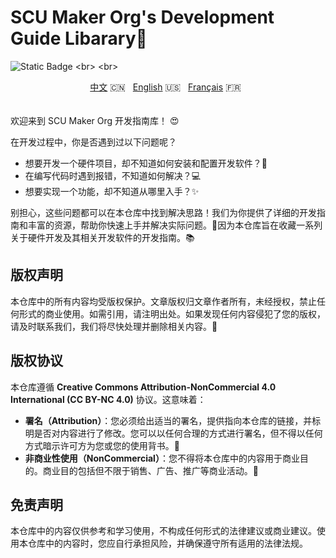 # SCU Maker Org's Development Guide Libarary🌟

![Static Badge](https://img.shields.io/badge/Creative_Commons_Attribution_NonCommercial_4.0_International-(CC_BY_NC_4.0)-green)
<br>
<br>
<div align="center">
  <a href="https://github.com/SCU-Maker-Org/Development-Guide-Library/blob/main/READMESupply/Development-Guide-Library-README/%E7%AE%80%E4%BD%93%E4%B8%AD%E6%96%87.md" target="_blank">中文</a> 🇨🇳 &nbsp;
  <a href="https://github.com/SCU-Maker-Org/Development-Guide-Library/blob/main/READMESupply/Development-Guide-Library-README/English.md" target="_blank">English</a> 🇺🇸 &nbsp;
  <a href="https://github.com/SCU-Maker-Org/Development-Guide-Library/blob/main/READMESupply/Development-Guide-Library-README/Fran%C3%A7ais.md" target="_blank">Français</a> 🇫🇷 &nbsp;
</div>
<br>
<br>
欢迎来到 SCU Maker Org 开发指南库！  😍<br>

在开发过程中，你是否遇到过以下问题呢？
<ul>
  <li>想要开发一个硬件项目，却不知道如何安装和配置开发软件？🔧 <br></li>
  <li>在编写代码时遇到报错，不知道如何解决？💻 <br></li>
  <li>想要实现一个功能，却不知道从哪里入手？✨ <br></li>
</ul>

别担心，这些问题都可以在本仓库中找到解决思路！我们为你提供了详细的开发指南和丰富的资源，帮助你快速上手并解决实际问题。🔗因为本仓库旨在收藏一系列关于硬件开发及其相关开发软件的开发指南。📚

## 版权声明
本仓库中的所有内容均受版权保护。文章版权归文章作者所有，未经授权，禁止任何形式的商业使用。如需引用，请注明出处。如果发现任何内容侵犯了您的版权，请及时联系我们，我们将尽快处理并删除相关内容。🙏

## 版权协议

本仓库遵循 **Creative Commons Attribution-NonCommercial 4.0 International (CC BY-NC 4.0)** 协议。这意味着：

- **署名（Attribution）**：您必须给出适当的署名，提供指向本仓库的链接，并标明是否对内容进行了修改。您可以以任何合理的方式进行署名，但不得以任何方式暗示许可方为您或您的使用背书。🔗
- **非商业性使用（NonCommercial）**：您不得将本仓库中的内容用于商业目的。商业目的包括但不限于销售、广告、推广等商业活动。🚫

## 免责声明

本仓库中的内容仅供参考和学习使用，不构成任何形式的法律建议或商业建议。使用本仓库中的内容时，您应自行承担风险，并确保遵守所有适用的法律法规。
